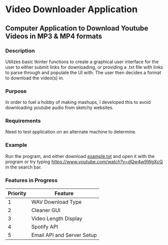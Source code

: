 # Video Downloader Application

## Computer Application to Download Youtube Videos in MP3 & MP4 formats

### Description

Utilizes basic tkinter functions to create a graphical user interface for the user to either submit links for downloading,
or providing a .txt file with links to parse through and populate the UI with. The user then decides a format to download
the video(s) in.

### Purpose

In order to fuel a hobby of making mashups, I developed this to avoid downloading youtube audio from sketchy websites.

### Requirements

Need to test application on an alternate machine to determine.

### Example

Run the program, and either download [example.txt](example.txt) and open it with the program or try typing https://www.youtube.com/watch?v=dQw4w9WgXcQ in the search bar.

### Features in Progress

| Priority | Feature                                        |
|----------|------------------------------------------------|
| 1        | WAV Download Type                              |
| 2        | Cleaner GUI                                    |
| 3        | Video Length Display                           |
| 4        | Spotify API                                    |
| 5        | Email API and Server Setup                     |
